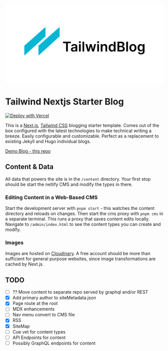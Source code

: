![tailwind-nextjs-banner](/public/static/images/twitter-card.png)

# Tailwind Nextjs Starter Blog

[![Deploy with Vercel](https://vercel.com/button)](https://vercel.com/new/git/external?repository-url=https://github.com/bketelsen/drb-personal)

This is a [Next.js](https://nextjs.org/), [Tailwind CSS](https://tailwindcss.com/) blogging starter template. Comes out of the box configured with the latest technologies to make technical writing a breeze. Easily configurable and customizable. Perfect as a replacement to existing Jekyll and Hugo individual blogs.

[Demo Blog - this repo](https://drb-personal.vercel.app/)

## Content & Data

All data that powers the site is in the `/content` directory. Your first stop should be start the netlify CMS and modify the types in there.

### Editing Content in a Web-Based CMS

Start the development server with `pnpm start` - this watches the content directory and reloads on changes. Then start the cms proxy with `pnpm cms` in a separate terminal. This runs a proxy that saves content edits locally. Navigate to `/admin/index.html` to see the content types you can create and modify.

### Images

Images are hosted on [Cloudinary](https://www.cloudinary.com). A free account should be more than sufficient for general purpose websites, since image transformations are cached by Next.js.

## TODO

- [ ] ?? Move content to separate repo served by graphql and/or REST
- [x] Add primary author to siteMetadata.json
- [x] Page route at the root
- [ ] MDX enhancements
- [ ] Nav menu convert to CMS file
- [x] RSS
- [x] SiteMap
- [ ] Cue vet for content types
- [ ] API Endpoints for content
- [ ] Possibly GraphQL endpoints for content
